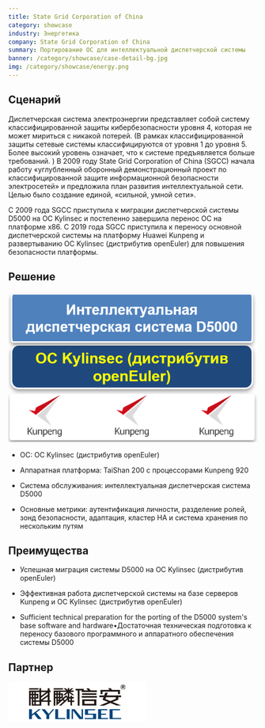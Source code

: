 ```yaml
---
title: State Grid Corporation of China
category: showcase
industry: Энергетика
company: State Grid Corporation of China
summary: Портирование ОС для интеллектуальной диспетчерской системы
banner: /category/showcase/case-detail-bg.jpg
img: /category/showcase/energy.png
---
```


## **Сценарий**

Диспетчерская система электроэнергии представляет собой систему классифицированной защиты кибербезопасности уровня 4, которая не может мириться с никакой потерей. (В рамках классифицированной защиты сетевые системы классифицируются от уровня 1 до уровня 5. Более высокий уровень означает, что к системе предъявляется больше требований. ) В 2009 году State Grid Corporation of China (SGCC) начала работу «углубленный оборонный демонстрационный проект по классифицированной защите информационной безопасности электросетей» и предложила план развития интеллектуальной сети. Целью было создание единой, «сильной, умной сети».

С 2009 года SGCC приступила к миграции диспетчерской системы D5000 на ОС Kylinsec и постепенно завершила перенос ОС на платформе x86. С 2019 года SGCC приступила к переносу основной диспетчерской системы на платформу Huawei Kunpeng и развертыванию ОС Kylinsec (дистрибутив openEuler) для повышения безопасности платформы.

## **Решение**

<div class="case-img"><img src="./e1.png"/></div>

- ОС: OC Kylinsec (дистрибутив openEuler)

- Аппаратная платформа: TaiShan 200 с процессорами Kunpeng 920

- Система обслуживания: интеллектуальная диспетчерская система D5000

- Основные метрики: аутентификация личности, разделение ролей, зонд безопасности, адаптация, кластер HA и система хранения по нескольким путям

## **Преимущества**

- Успешная миграция системы D5000 на ОС Kylinsec (дистрибутив openEuler)

- Эффективная работа диспетчерской системы на базе серверов Kunpeng и ОС Kylinsec (дистрибутив openEuler)

- Sufficient technical preparation for the porting of the D5000 system's base software and hardware•Достаточная техническая подготовка к переносу базового программного и аппаратного обеспечения системы D5000

## **Партнер**

<img src="./xinan.png"/>
